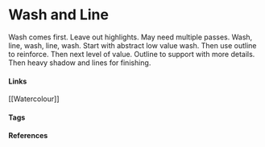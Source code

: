 # Wash and Line
Wash comes first. Leave out highlights.
May need multiple passes. Wash, line, wash, line, wash.
Start with abstract low value wash. Then use outline to reinforce.
Then next level of value. Outline to support with more details.
Then heavy shadow and lines for finishing.

#### Links
[[Watercolour]]

#### Tags

#### References